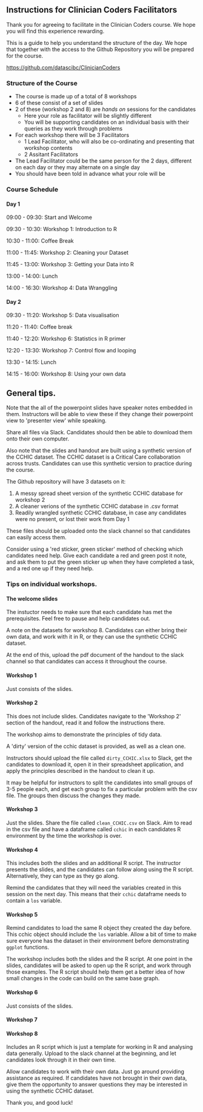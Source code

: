## Instructions for Clinician Coders Facilitators

Thank you for agreeing to facilitate in the Clinician Coders course. We hope you will find this experience rewarding.  
  
  
This is a guide to help you understand the structure of the day. We hope that together with the access to the Github Repository you will be prepared for the course. 

<https://github.com/datascibc/ClinicianCoders>

### Structure of the Course

- The course is made up of a total of 8 workshops
- 6 of these consist of a set of slides
- 2 of these (workshop 2 and 8) are *hands on* sessions for the candidates
    - Here your role as facilitator will be slightly different
    - You will be supporting candidates on an individual basis with their queries as they work through problems
- For each workshop there will be 3 Facilitators
    - 1 Lead Facilitator, who will also be co-ordinating and presenting that workshop contents
    - 2 Assitant Facilitators
- The Lead Facilitator could be the same person for the 2 days, different on each day or they may alternate on a single day
- You should have been told in advance what your role will be

### Course Schedule

#### Day 1

09:00 - 09:30:   Start and Welcome

09:30 - 10:30:   Workshop 1: Introduction to R

10:30 - 11:00:   Coffee Break

11:00 - 11:45:   Workshop 2: Cleaning your Dataset

11:45 - 13:00:   Workshop 3: Getting your Data into R

13:00 - 14:00:   Lunch

14:00 - 16:30:   Workshop 4: Data Wranggling

#### Day 2

09:30 - 11:20: Workshop 5: Data visualisation

11:20 - 11:40: Coffee break

11:40 - 12:20: Workshop 6: Statistics in R primer

12:20 - 13:30: Workshop 7: Control flow and looping

13:30 - 14:15: Lunch

14:15 - 16:00: Workshop 8: Using your own data


## General tips.

Note that the all of the powerpoint slides have speaker notes embedded in them. Instructors will be able to view these if they change their powerpoint view to 'presenter view' while speaking.

Share all files via Slack. Candidates should then be able to download them onto their own computer. 

Also note that the slides and handout are built using a synthetic version of the CCHIC dataset. The CCHIC dataset is a Critical Care collaboration across trusts. Candidates can use this synthetic version to practice during the course.  

The Github repository will have 3 datasets on it:
1) A messy spread sheet version of the synthetic CCHIC database for workshop 2
2) A cleaner verions of the synthetic CCHIC database in .csv format
3) Readily wrangled synthetic CCHIC database, in case any candidates were no present, or lost their work from Day 1 

These files should be uploaded onto the slack channel so that candidates can easily access them. 

Consider using a 'red sticker, green sticker' method of checking which candidates need help. Give each candidate a red and green post it note, and ask them to put the green sticker up when they have completed a task, and a red one up if they need help. 

### Tips on individual workshops.

#### The welcome slides

The instuctor needs to make sure that each candidate has met the prerequisites. Feel free to pause and help candidates out.

A note on the datasets for workshop 8. Candidates can either bring their own data, and work with it in R, or they can use the synthetic CCHIC dataset. 

At the end of this, upload the pdf document of the handout to the slack channel so that candidates can access it throughout the course. 

#### Workshop 1 

Just consists of the slides. 

#### Workshop 2

This does not include slides. Candidates navigate to the 'Workshop 2' section of the handout, read it and follow the instructions there. 

The workshop aims to demonstrate the principles of tidy data. 

A 'dirty' version of the cchic dataset is provided, as well as a clean one. 

Instructors should upload the file called `dirty_CCHIC.xlsx` to Slack, get the candidates to download it, open it in their spreadsheet application, and apply the principles described in the handout to clean it up. 

It may be helpful for instructors to split the candidates into small groups of 3-5 people each, and get each group to fix a particular problem with the csv file. The groups then discuss the changes they made.

#### Workshop 3

Just the slides. 
Share the file called `clean_CCHIC.csv` on Slack. Aim to read in the csv file and have a dataframe called `cchic` in each candidates R environment by the time the workshop is over. 

#### Workshop 4

This includes both the slides and an additional R script. The instructor presents the slides, and the candidates can follow along using the R script. Alternatively, they can type as they go along. 

Remind the candidates that they will need the variables created in this session on the next day. This means that their `cchic` dataframe needs to contain a `los` variable. 

#### Workshop 5

Remind candidates to load the same R object they created the day before. This cchic object should include the `los` variable. Allow a bit of time to make sure everyone has the dataset in their environment before demonstrating `ggplot` functions. 

The workshop includes both the slides and the R script. At one point in the slides, candidates will be asked to open up the R script, and work through those examples. The R script should help them get a better idea of how small changes in the code can build on the same base graph. 

#### Workshop 6

Just consists of the slides.

#### Workshop 7



#### Workshop 8

Includes an R script which is just a template for working in R and analysing data generally. Upload to the slack channel at the beginning, and let candidates look through it in their own time.

Allow candidates to work with their own data. Just go around providing assistance as required. If candidates have not brought in their own data, give them the opportunity to answer questions they may be interested in using the synthetic CCHIC dataset. 


Thank you, and good luck!
